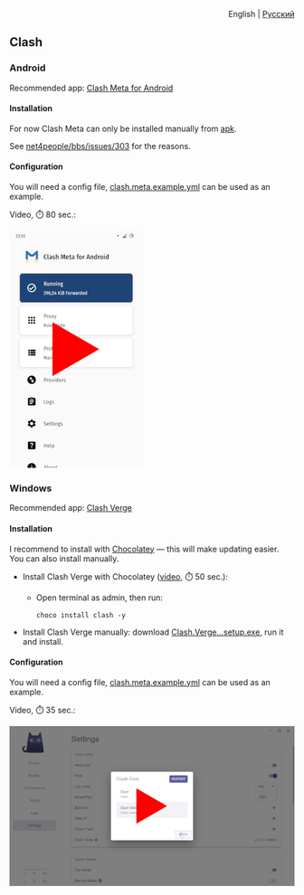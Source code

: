 <p align="right">English | <a href="README.ru.md">Русский</a></p>

## Clash

### Android

Recommended app: [Clash Meta for Android](https://github.com/MetaCubeX/ClashMetaForAndroid)


#### Installation

<!--
I recommend to install with [F-Droid](https://f-droid.org) / [Neo Store](https://f-droid.org/packages/com.machiav3lli.fdroid) — this will make updating easier. You can also install manually.

- [Clash Meta on F-Droid / Neo Store](https://f-droid.org/packages/com.github.metacubex.clash.meta)

- [Clash Meta for manual install](https://fossdroid.com/a/clashmetaforandroid.apk)
-->

For now Clash Meta can only be installed manually from [apk](https://github.com/MetaCubeX/ClashMetaForAndroid/releases/download/v2.9.0/cmfa-2.9.0-meta-universal-release.apk).

See [net4people/bbs/issues/303](https://github.com/net4people/bbs/issues/303) for the reasons.


#### Configuration

You will need a config file, [clash.meta.example.yml](clash.meta.example.yml) can be used as an example.

Video, ⏱️ 80 sec.:

[![image](../../misc/clash-meta-android-video-preview.webp)](https://youtu.be/mTnseyQbIcw)


### Windows

Recommended app: [Clash Verge](https://github.com/zzzgydi/clash-verge)


#### Installation

I recommend to install with [Chocolatey](https://youtu.be/PgOn4WEDhz0) — this will make updating easier. You can also install manually.

- Install Clash Verge with Chocolatey ([video](https://youtu.be/Tt87QCcaNLM), ⏱️ 50 sec.):

  - Open terminal as admin, then run:

    ```pwsh
    choco install clash -y
    ```

- Install Clash Verge manually: download [Clash.Verge...setup.exe](https://github.com/zzzgydi/clash-verge/releases/latest), run it and install.


#### Configuration

You will need a config file, [clash.meta.example.yml](clash.meta.example.yml) can be used as an example.

Video, ⏱️ 35 sec.:

[![image](../../misc/clash-verge-video-preview.webp)](https://youtu.be/L50PtV_DU14)

